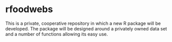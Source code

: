 # rfoodwebs
This is a private, cooperative repository in which a new R package will be developed. 
The package will be designed around a privately owned data set and a number of functions
allowing its easy use. 

